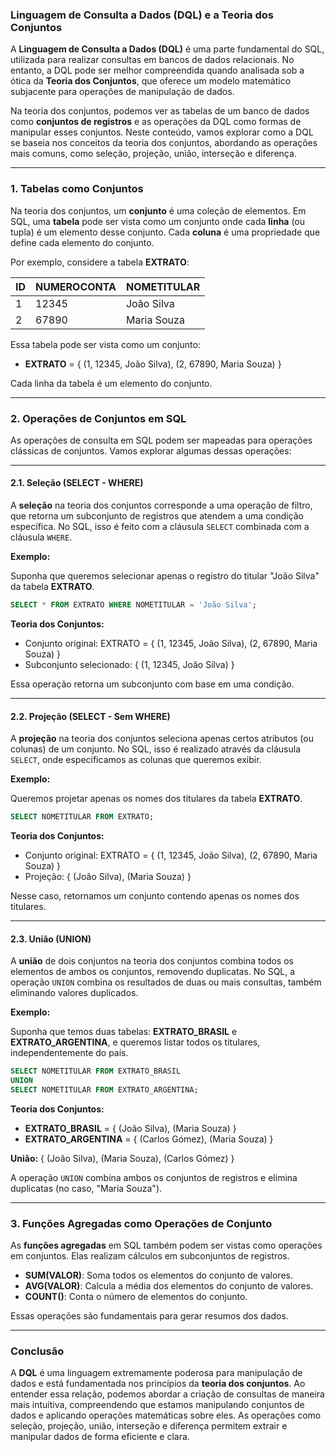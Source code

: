 ### Linguagem de Consulta a Dados (DQL) e a Teoria dos Conjuntos

A **Linguagem de Consulta a Dados (DQL)** é uma parte fundamental do SQL, utilizada para realizar consultas em bancos de dados relacionais. No entanto, a DQL pode ser melhor compreendida quando analisada sob a ótica da **Teoria dos Conjuntos**, que oferece um modelo matemático subjacente para operações de manipulação de dados.

Na teoria dos conjuntos, podemos ver as tabelas de um banco de dados como **conjuntos de registros** e as operações da DQL como formas de manipular esses conjuntos. Neste conteúdo, vamos explorar como a DQL se baseia nos conceitos da teoria dos conjuntos, abordando as operações mais comuns, como seleção, projeção, união, interseção e diferença.

---

### 1. **Tabelas como Conjuntos**

Na teoria dos conjuntos, um **conjunto** é uma coleção de elementos. Em SQL, uma **tabela** pode ser vista como um conjunto onde cada **linha** (ou tupla) é um elemento desse conjunto. Cada **coluna** é uma propriedade que define cada elemento do conjunto.

Por exemplo, considere a tabela **EXTRATO**:

| ID  | NUMEROCONTA | NOMETITULAR |
|-----|-------------|-------------|
| 1   | 12345       | João Silva  |
| 2   | 67890       | Maria Souza |

Essa tabela pode ser vista como um conjunto:

- **EXTRATO** = { (1, 12345, João Silva), (2, 67890, Maria Souza) }

Cada linha da tabela é um elemento do conjunto.

---

### 2. **Operações de Conjuntos em SQL**

As operações de consulta em SQL podem ser mapeadas para operações clássicas de conjuntos. Vamos explorar algumas dessas operações:

---

#### **2.1. Seleção (SELECT - WHERE)**

A **seleção** na teoria dos conjuntos corresponde a uma operação de filtro, que retorna um subconjunto de registros que atendem a uma condição específica. No SQL, isso é feito com a cláusula `SELECT` combinada com a cláusula `WHERE`.

**Exemplo:**

Suponha que queremos selecionar apenas o registro do titular "João Silva" da tabela **EXTRATO**.

```sql
SELECT * FROM EXTRATO WHERE NOMETITULAR = 'João Silva';
```

**Teoria dos Conjuntos:**

- Conjunto original: EXTRATO = { (1, 12345, João Silva), (2, 67890, Maria Souza) }
- Subconjunto selecionado: { (1, 12345, João Silva) }

Essa operação retorna um subconjunto com base em uma condição.

---

#### **2.2. Projeção (SELECT - Sem WHERE)**

A **projeção** na teoria dos conjuntos seleciona apenas certos atributos (ou colunas) de um conjunto. No SQL, isso é realizado através da cláusula `SELECT`, onde especificamos as colunas que queremos exibir.

**Exemplo:**

Queremos projetar apenas os nomes dos titulares da tabela **EXTRATO**.

```sql
SELECT NOMETITULAR FROM EXTRATO;
```

**Teoria dos Conjuntos:**

- Conjunto original: EXTRATO = { (1, 12345, João Silva), (2, 67890, Maria Souza) }
- Projeção: { (João Silva), (Maria Souza) }

Nesse caso, retornamos um conjunto contendo apenas os nomes dos titulares.

---

#### **2.3. União (UNION)**

A **união** de dois conjuntos na teoria dos conjuntos combina todos os elementos de ambos os conjuntos, removendo duplicatas. No SQL, a operação `UNION` combina os resultados de duas ou mais consultas, também eliminando valores duplicados.

**Exemplo:**

Suponha que temos duas tabelas: **EXTRATO_BRASIL** e **EXTRATO_ARGENTINA**, e queremos listar todos os titulares, independentemente do país.

```sql
SELECT NOMETITULAR FROM EXTRATO_BRASIL
UNION
SELECT NOMETITULAR FROM EXTRATO_ARGENTINA;
```

**Teoria dos Conjuntos:**

- **EXTRATO_BRASIL** = { (João Silva), (Maria Souza) }
- **EXTRATO_ARGENTINA** = { (Carlos Gómez), (Maria Souza) }

**União:** { (João Silva), (Maria Souza), (Carlos Gómez) }

A operação `UNION` combina ambos os conjuntos de registros e elimina duplicatas (no caso, "Maria Souza").

---

### 3. **Funções Agregadas como Operações de Conjunto**

As **funções agregadas** em SQL também podem ser vistas como operações em conjuntos. Elas realizam cálculos em subconjuntos de registros.

- **SUM(VALOR)**: Soma todos os elementos do conjunto de valores.
- **AVG(VALOR)**: Calcula a média dos elementos do conjunto de valores.
- **COUNT()**: Conta o número de elementos do conjunto.

Essas operações são fundamentais para gerar resumos dos dados.

---

### Conclusão

A **DQL** é uma linguagem extremamente poderosa para manipulação de dados e está fundamentada nos princípios da **teoria dos conjuntos**. Ao entender essa relação, podemos abordar a criação de consultas de maneira mais intuitiva, compreendendo que estamos manipulando conjuntos de dados e aplicando operações matemáticas sobre eles. As operações como seleção, projeção, união, interseção e diferença permitem extrair e manipular dados de forma eficiente e clara.